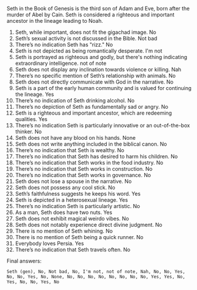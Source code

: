 Seth in the Book of Genesis is the third son of Adam and Eve, born after the murder of Abel by Cain. Seth is considered a righteous and important ancestor in the lineage leading to Noah.

1. Seth, while important, does not fit the gigachad image. No
2. Seth’s sexual activity is not discussed in the Bible. Not bad
3. There’s no indication Seth has "rizz." No
4. Seth is not depicted as being romantically desperate. I'm not
5. Seth is portrayed as righteous and godly, but there's nothing indicating extraordinary intelligence. not of note
6. Seth does not display any inclination towards violence or killing. Nah
7. There’s no specific mention of Seth’s relationship with animals. No
8. Seth does not directly communicate with God in the narrative. No
9. Seth is a part of the early human community and is valued for continuing the lineage. Yes
10. There’s no indication of Seth drinking alcohol. No
11. There’s no depiction of Seth as fundamentally sad or angry. No
12. Seth is a righteous and important ancestor, which are redeeming qualities. Yes
13. There’s no indication Seth is particularly innovative or an out-of-the-box thinker. No
14. Seth does not have any blood on his hands. None
15. Seth does not write anything included in the biblical canon. No
16. There’s no indication that Seth is wealthy. No
17. There’s no indication that Seth has desired to harm his children. No
18. There’s no indication that Seth works in the food industry. No
19. There’s no indication that Seth works in construction. No
20. There’s no indication that Seth works in governance. No
21. Seth does not lose a spouse in the narrative. No
22. Seth does not possess any cool stick. No
23. Seth’s faithfulness suggests he keeps his word. Yes
24. Seth is depicted in a heterosexual lineage. Yes
25. There’s no indication Seth is particularly artistic. No
26. As a man, Seth does have two nuts. Yes
27. Seth does not exhibit magical weirdo vibes. No
28. Seth does not notably experience direct divine judgment. No
29. There is no mention of Seth whining. No
30. There is no mention of Seth being a quick runner. No
31. Everybody loves Persia. Yes
32. There’s no indication that Seth travels often. No

Final answers:

```Seth (gen), No, Not bad, No, I'm not, not of note, Nah, No, No, Yes, No, No, Yes, No, None, No, No, No, No, No, No, No, No, Yes, Yes, No, Yes, No, No, Yes, No```